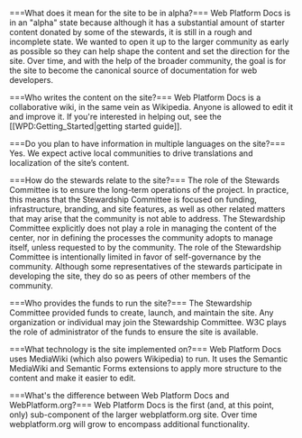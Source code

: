 ===What does it mean for the site to be in alpha?===
Web Platform Docs is in an "alpha" state because although it has a substantial amount of starter content donated by some of the stewards, it is still in a rough and incomplete state. We wanted to open it up to the larger community as early as possible so they can help shape the content and set the direction for the site. Over time, and with the help of the broader community, the goal is for the site to become the canonical source of documentation for web developers.

===Who writes the content on the site?===
Web Platform Docs is a collaborative wiki, in the same vein as Wikipedia. Anyone is allowed to edit it and improve it. If you're interested in helping out, see the [[WPD:Getting_Started|getting started guide]].

===Do you plan to have information in multiple languages on the site?===
Yes. We expect active local communities to drive translations and localization of the site’s content.

===How do the stewards relate to the site?===
The role of the Stewards Committee is to ensure the long-term operations of the project. In practice, this means that the Stewardship Committee is focused on funding, infrastructure, branding, and site features, as well as other related matters that may arise that the community is not able to address. The Stewardship Committee explicitly does not play a role in managing the content of the center, nor in defining the processes the community adopts to manage itself, unless requested to by the community. The role of the Stewardship Committee is intentionally limited in favor of self-governance by the community. Although some representatives of the stewards participate in developing the site, they do so as peers of other members of the community.

===Who provides the funds to run the site?===
The Stewardship Committee provided funds to create, launch, and maintain the site. Any organization or individual may join the Stewardship Committee. W3C plays the role of administrator of the funds to ensure the site is available.

===What technology is the site implemented on?===
Web Platform Docs uses MediaWiki (which also powers Wikipedia) to run. It uses the Semantic MediaWiki and Semantic Forms extensions to apply more structure to the content and make it easier to edit.

===What's the difference between Web Platform Docs and WebPlatform.org?===
Web Platform Docs is the first (and, at this point, only) sub-component of the larger webplatform.org site. Over time webplatform.org will grow to encompass additional functionality.